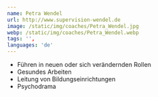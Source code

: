 ```yaml
---
name: Petra Wendel
url: http://www.supervision-wendel.de
image: /static/img/coaches/Petra_Wendel.jpg
webp: /static/img/coaches/Petra_Wendel.webp
tags: '',
languages: 'de'
---
```


<ul><li>Führen in neuen oder sich verändernden Rollen</li><li>Gesundes Arbeiten&nbsp;</li><li>Leitung von Bildungseinrichtungen</li><li>Psychodrama</li></ul>